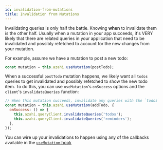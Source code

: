 ```yaml
---
id: invalidation-from-mutations
title: Invalidation from Mutations
---
```


Invalidating queries is only half the battle. Knowing **when** to invalidate them is the other half. Usually when a mutation in your app succeeds, it's VERY likely that there are related queries in your application that need to be invalidated and possibly refetched to account for the new changes from your mutation.

For example, assume we have a mutation to post a new todo:

```js
const mutation = this.azahi.useMutation(postTodo);
```

When a successful `postTodo` mutation happens, we likely want all `todos` queries to get invalidated and possibly refetched to show the new todo item. To do this, you can use `useMutation`'s `onSuccess` options and the `client`'s `invalidateQueries` function:

```js
// When this mutation succeeds, invalidate any queries with the `todos` or `reminders` query key
const mutation = this.azahi.useMutation(addTodo, {
  onSuccess: () => {
    this.azahi.queryClient.invalidateQueries('todos');
    this.azahi.queryClient.invalidateQueries('reminders');
  },
});
```

You can wire up your invalidations to happen using any of the callbacks available in the [`useMutation` hook](../mutations)
